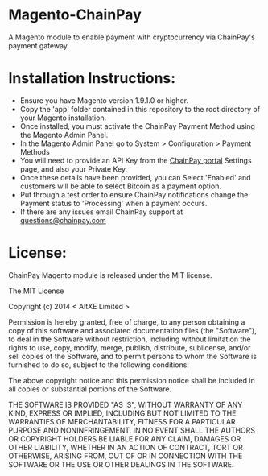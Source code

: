 Magento-ChainPay
================

A Magento module to enable payment with cryptocurrency via ChainPay's payment gateway.


Installation Instructions:
====================

* Ensure you have Magento version 1.9.1.0 or higher.
* Copy the 'app' folder contained in this repository to the root directory of your Magento installation.
* Once installed, you must activate the ChainPay Payment Method using the Magento Admin Panel.
* In the Magento Admin Panel go to System > Configuration > Payment Methods
* You will need to provide an API Key from the [ChainPay portal](https://portal.chainpay.com) Settings page, and also your Private Key.
* Once these details have been provided, you can Select 'Enabled' and customers will be able to select Bitcoin as a payment option.
* Put through a test order to ensure ChainPay notifications change the Payment status to 'Processing' when a payment occurs.
* If there are any issues email ChainPay support at questions@chainpay.com


License:
====================

ChainPay Magento module is released under the MIT license.

The MIT License

Copyright (c) 2014 < AltXE Limited >

Permission is hereby granted, free of charge, to any person obtaining a copy of this software and associated documentation files (the "Software"), to deal in the Software without restriction, including without limitation the rights to use, copy, modify, merge, publish, distribute, sublicense, and/or sell copies of the Software, and to permit persons to whom the Software is furnished to do so, subject to the following conditions:

The above copyright notice and this permission notice shall be included in all copies or substantial portions of the Software.

THE SOFTWARE IS PROVIDED "AS IS", WITHOUT WARRANTY OF ANY KIND, EXPRESS OR IMPLIED, INCLUDING BUT NOT LIMITED TO THE WARRANTIES OF MERCHANTABILITY, FITNESS FOR A PARTICULAR PURPOSE AND NONINFRINGEMENT. IN NO EVENT SHALL THE AUTHORS OR COPYRIGHT HOLDERS BE LIABLE FOR ANY CLAIM, DAMAGES OR OTHER LIABILITY, WHETHER IN AN ACTION OF CONTRACT, TORT OR OTHERWISE, ARISING FROM, OUT OF OR IN CONNECTION WITH THE SOFTWARE OR THE USE OR OTHER DEALINGS IN THE SOFTWARE.
